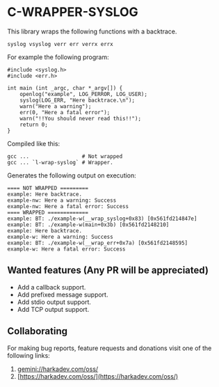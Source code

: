 # C-WRAPPER-SYSLOG

This library wraps the following functions with a backtrace.

    syslog vsyslog verr err verrx errx

For example the following program:

    #include <syslog.h>
    #include <err.h>
    
    int main (int _argc, char *_argv[]) {
        openlog("example", LOG_PERROR, LOG_USER);
        syslog(LOG_ERR, "Here backtrace.\n");
        warn("Here a warning");
        err(0, "Here a fatal error");
        warn("!!You should never read this!!");
        return 0;
    }
    
Compiled like this:

    gcc ...                 # Not wrapped
    gcc ... `l-wrap-syslog` # Wrapper.

Generates the following output on execution:

    ==== NOT WRAPPED =========
    example: Here backtrace.
    example-nw: Here a warning: Success
    example-nw: Here a fatal error: Success
    ==== WRAPPED =============
    example: BT: ./example-w(__wrap_syslog+0x83) [0x561fd214847e]
    example: BT: ./example-w(main+0x3b) [0x561fd2148210]
    example: Here backtrace.
    example-w: Here a warning: Success
    example: BT: ./example-w(__wrap_err+0x7a) [0x561fd2148595]
    example-w: Here a fatal error: Success

## Wanted features (Any PR will be appreciated)

- Add a callback support.
- Add prefixed message support.
- Add stdio output support.
- Add TCP output support.

## Collaborating

For making bug reports, feature requests and donations visit
one of the following links:

1. [gemini://harkadev.com/oss/](gemini://harkadev.com/oss/)
2. [https://harkadev.com/oss/](https://harkadev.com/oss/)

